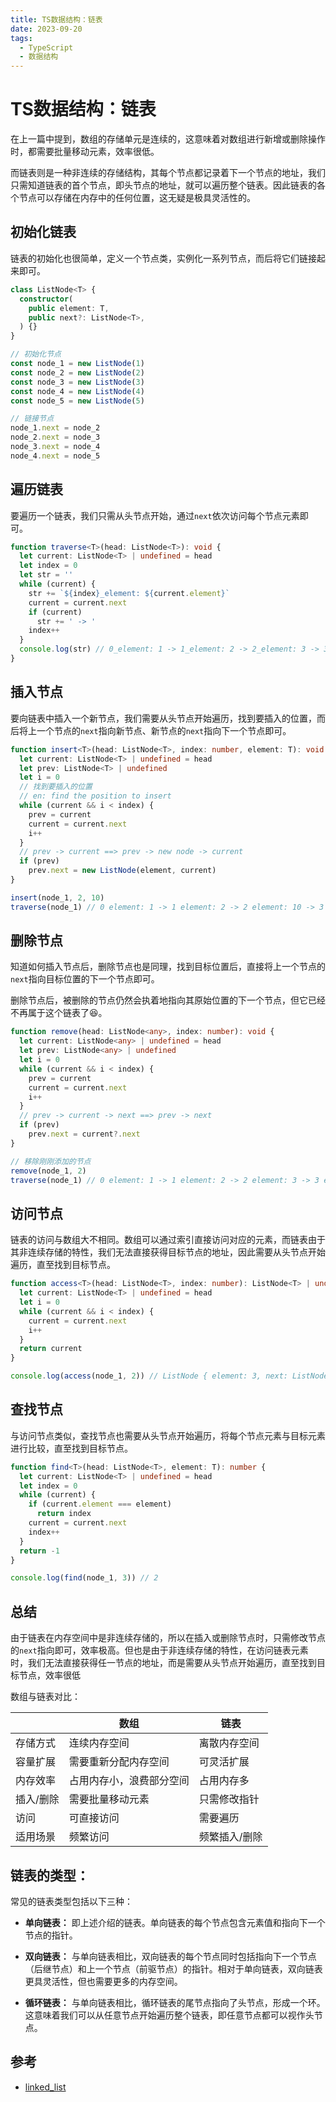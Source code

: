 ```yaml
---
title: TS数据结构：链表
date: 2023-09-20
tags:
  - TypeScript
  - 数据结构
---
```


# TS数据结构：链表

在上一篇中提到，数组的存储单元是连续的，这意味着对数组进行新增或删除操作时，都需要批量移动元素，效率很低。

而链表则是一种非连续的存储结构，其每个节点都记录着下一个节点的地址，我们只需知道链表的首个节点，即头节点的地址，就可以遍历整个链表。因此链表的各个节点可以存储在内存中的任何位置，这无疑是极具灵活性的。

## 初始化链表

链表的初始化也很简单，定义一个节点类，实例化一系列节点，而后将它们链接起来即可。

```ts
class ListNode<T> {
  constructor(
    public element: T,
    public next?: ListNode<T>,
  ) {}
}

// 初始化节点
const node_1 = new ListNode(1)
const node_2 = new ListNode(2)
const node_3 = new ListNode(3)
const node_4 = new ListNode(4)
const node_5 = new ListNode(5)

// 链接节点
node_1.next = node_2
node_2.next = node_3
node_3.next = node_4
node_4.next = node_5
```

## 遍历链表

要遍历一个链表，我们只需从头节点开始，通过`next`依次访问每个节点元素即可。

```ts
function traverse<T>(head: ListNode<T>): void {
  let current: ListNode<T> | undefined = head
  let index = 0
  let str = ''
  while (current) {
    str += `${index}_element: ${current.element}`
    current = current.next
    if (current)
      str += ' -> '
    index++
  }
  console.log(str) // 0_element: 1 -> 1_element: 2 -> 2_element: 3 -> 3_element: 4 -> 4_element: 5
}
```

## 插入节点

要向链表中插入一个新节点，我们需要从头节点开始遍历，找到要插入的位置，而后将上一个节点的`next`指向新节点、新节点的`next`指向下一个节点即可。

```ts
function insert<T>(head: ListNode<T>, index: number, element: T): void {
  let current: ListNode<T> | undefined = head
  let prev: ListNode<T> | undefined
  let i = 0
  // 找到要插入的位置
  // en: find the position to insert
  while (current && i < index) {
    prev = current
    current = current.next
    i++
  }
  // prev -> current ==> prev -> new node -> current
  if (prev)
    prev.next = new ListNode(element, current)
}

insert(node_1, 2, 10)
traverse(node_1) // 0 element: 1 -> 1 element: 2 -> 2 element: 10 -> 3 element: 3 -> 4 element: 4 -> 5 element: 5
```

## 删除节点

知道如何插入节点后，删除节点也是同理，找到目标位置后，直接将上一个节点的`next`指向目标位置的下一个节点即可。

删除节点后，被删除的节点仍然会执着地指向其原始位置的下一个节点，但它已经不再属于这个链表了😆。

```ts
function remove(head: ListNode<any>, index: number): void {
  let current: ListNode<any> | undefined = head
  let prev: ListNode<any> | undefined
  let i = 0
  while (current && i < index) {
    prev = current
    current = current.next
    i++
  }
  // prev -> current -> next ==> prev -> next
  if (prev)
    prev.next = current?.next
}

// 移除刚刚添加的节点
remove(node_1, 2)
traverse(node_1) // 0 element: 1 -> 1 element: 2 -> 2 element: 3 -> 3 element: 4 -> 4 element: 5
```

## 访问节点

链表的访问与数组大不相同。数组可以通过索引直接访问对应的元素，而链表由于其非连续存储的特性，我们无法直接获得目标节点的地址，因此需要从头节点开始遍历，直至找到目标节点。

```ts
function access<T>(head: ListNode<T>, index: number): ListNode<T> | undefined {
  let current: ListNode<T> | undefined = head
  let i = 0
  while (current && i < index) {
    current = current.next
    i++
  }
  return current
}

console.log(access(node_1, 2)) // ListNode { element: 3, next: ListNode {...} }
```

## 查找节点

与访问节点类似，查找节点也需要从头节点开始遍历，将每个节点元素与目标元素进行比较，直至找到目标节点。

```ts
function find<T>(head: ListNode<T>, element: T): number {
  let current: ListNode<T> | undefined = head
  let index = 0
  while (current) {
    if (current.element === element)
      return index
    current = current.next
    index++
  }
  return -1
}

console.log(find(node_1, 3)) // 2
```
## 总结

由于链表在内存空间中是非连续存储的，所以在插入或删除节点时，只需修改节点的`next`指向即可，效率极高。但也是由于非连续存储的特性，在访问链表元素时，我们无法直接获得任一节点的地址，而是需要从头节点开始遍历，直至找到目标节点，效率很低

数组与链表对比：

|     | 数组 | 链表 |
| - | - | - |
| 存储方式 | 连续内存空间 | 离散内存空间 |
| 容量扩展 | 需要重新分配内存空间 | 可灵活扩展 |
| 内存效率 | 占用内存小，浪费部分空间 | 占用内存多 |
| 插入/删除 | 需要批量移动元素 | 只需修改指针 |
| 访问 | 可直接访问 | 需要遍历 |
| 适用场景 | 频繁访问 | 频繁插入/删除 |


## 链表的类型：

常见的链表类型包括以下三种：

- **单向链表：** 即上述介绍的链表。单向链表的每个节点包含元素值和指向下一个节点的指针。

- **双向链表：** 与单向链表相比，双向链表的每个节点同时包括指向下一个节点（后继节点）和上一个节点（前驱节点）的指针。相对于单向链表，双向链表更具灵活性，但也需要更多的内存空间。
  
- **循环链表：** 与单向链表相比，循环链表的尾节点指向了头节点，形成一个环。这意味着我们可以从任意节点开始遍历整个链表，即任意节点都可以视作头节点。

## 参考

- [linked_list](https://www.hello-algo.com/chapter_array_and_linkedlist/linked_list/)